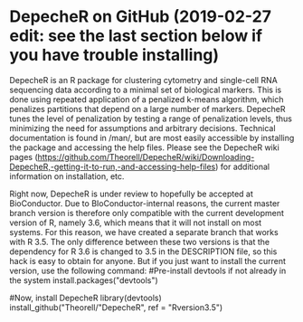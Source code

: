 # DepecheR on GitHub (2019-02-27 edit: see the last section below if you have trouble installing)

DepecheR is an R package for clustering cytometry and single-cell RNA sequencing data according to a minimal set of biological markers. 
This is done using repeated application of a penalized k-means algorithm, which penalizes partitions that depend on a large number of markers. DepecheR tunes the level of penalization by testing a range of penalization levels, thus minimizing the need for assumptions and arbitrary decisions. Technical documentation is found in /man/, but are most easily accessible by installing the package and accessing the help files. Please see the DepecheR wiki pages (https://github.com/Theorell/DepecheR/wiki/Downloading-DepecheR,-getting-it-to-run,-and-accessing-help-files) for additional information on installation, etc.

Right now, DepecheR is under review to hopefully be accepted at BioConductor. Due to BIoConductor-internal reasons, the current master branch version is therefore only compatible with the current development version of R, namely 3.6, which means that it will not install on most systems. For this reason, we have created a separate branch that works with R 3.5. The only difference between these two versions is that the dependency for R 3.6 is changed to 3.5 in the DESCRIPTION file, so this hack is easy to obtain for anyone. But if you just want to install the current version, use the following command: 
#Pre-install devtools if not already in the system
install.packages("devtools")

#Now, install DepecheR
library(devtools)
install_github("Theorell/"DepecheR", ref = "Rversion3.5")
